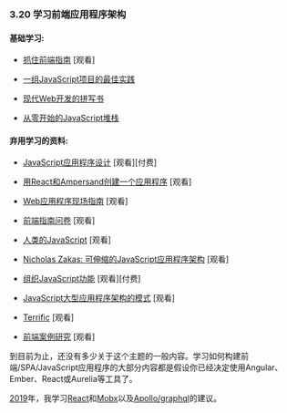 <!-- 3.20 - Learn Front-End Application Architecture -->
### 3.20 学习前端应用程序架构

#### 基础学习:

<!-- Grab Front End Guide -->
* [抓住前端指南](https://github.com/grab/front-end-guide) \[观看\]

<!-- A set of best practices for JavaScript projects -->
* [一组JavaScript项目的最佳实践](https://github.com/elsewhencode/project-guidelines)

<!-- Spellbook of Modern Web Dev -->
* [现代Web开发的拼写书](https://github.com/dexteryy/spellbook-of-modern-webdev)

<!-- JavaScript Stack from Scratch -->
* [从零开始的JavaScript堆栈](https://github.com/verekia/js-stack-from-scratch)

<!-- Deprecated Learning Materials -->
#### 弃用学习的资料:

<!-- JavaScript Application Design -->
* [JavaScript应用程序设计](https://www.amazon.com/JavaScript-Application-Design-Build-Approach/dp/1617291951?&_encoding=UTF8&tag=frontend-handbook-20&linkCode=ur2&linkId=4dd15b53493d3b5148af2b3e5488e98d&camp=1789&creative=9325) \[观看\]\[付费\]

<!-- Build an App with React and Ampersand -->
* [用React和Ampersand创建一个应用程序](http://learn.humanjavascript.com/react-ampersand) \[观看\]

<!-- Field Guide to Web Applications -->
* [Web应用程序现场指南](http://www.html5rocks.com/webappfieldguide/toc/index/) \[观看\]

<!-- Frontend Guidelines Questionnaire -->
* [前端指南问卷](https://github.com/bradfrost/frontend-guidelines-questionnaire) \[观看\]

<!-- Human JavaScript -->
* [人类的JavaScript](http://read.humanjavascript.com/) \[观看\]

<!-- Nicholas Zakas: Scalable JavaScript Application Architecture -->
* [Nicholas Zakas: 可伸缩的JavaScript应用程序架构](https://www.youtube.com/watch?v=vXjVFPosQHw) \[观看\]

<!-- Organizing JavaScript Functionality -->
* [组织JavaScript功能](https://frontendmasters.com/courses/organizing-javascript/) \[观看\]\[付费\]

<!-- Patterns for Large-Scale JavaScript Application Architecture -->
* [JavaScript大型应用程序架构的模式](http://addyosmani.com/largescalejavascript/) \[观看\]

* [Terrific](http://terrifically.org/) \[观看\]

<!-- frontend case studies -->
* [前端案例研究](https://github.com/andrew--r/frontend-case-studies) \[观看\]

<!-- Not a lot of general content is being created on this topic as of late. Most of the content offered for learning how to build front-end/SPA/JavaScript applications presupposes you've decided up a tool like Angular, Ember, React, or Aurelia. -->
到目前为止，还没有多少关于这个主题的一般内容。学习如何构建前端/SPA/JavaScript应用程序的大部分内容都是假设你已经决定使用Angular、Ember、React或Aurelia等工具了。

<!-- My advice, in 2019 learn React and Mobx and Apollo/graphql. -->
[2019](https://2018.stateofjs.com/front-end-frameworks/overview/)年，我学习[React](https://facebook.github.io/react/)和[Mobx](https://github.com/mobxjs/mobx)以及[Apollo/graphql](https://www.apollographql.com/)的建议。